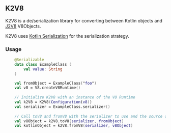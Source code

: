 ## K2V8

K2V8 is a de/serialization library for converting between Kotlin objects and [J2V8](https://github.com/eclipsesource/J2V8) V8Objects.

K2V8 uses [Kotlin Serialization](https://github.com/Kotlin/kotlinx.serialization) for the serialization strategy.

### Usage

```kotlin
    @Serializable
    data class ExampleClass (
        val value: String
    )

    val fromObject = ExampleClass("foo")
    val v8 = V8.createV8Runtime()
    
    // Initialize K2V8 with an instance of the V8 Runtime
    val k2V8 = K2V8(Configuration(v8))
    val serializer = ExampleClass.serializer()
    
    // Call toV8 and fromV8 with the serializer to use and the source object
    val v8Object = k2V8.toV8(serializer, fromObject)
    val kotlinObject = k2V8.fromV8(serializer, v8Object)
```